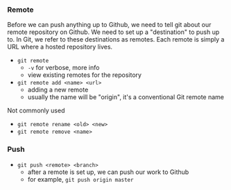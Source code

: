### Remote
Before we can push anything up to Github, we need to tell git about our remote repository on Github. We need to set up a "destination" to push up to.
In Git, we refer to these destinations as remotes. Each remote is simply a URL where a hosted repository lives.
- `git remote`
    - `-v` for verbose, more info
    - view existing remotes for the repository
- `git remote add <name> <url>`
    - adding a new remote
    - usually the name will be "origin", it's a conventional Git remote name

Not commonly used
- `git remote rename <old> <new>`
- `git remote remove <name>`


### Push
- `git push <remote> <branch>`
    - after a remote is set up, we can push our work to Github
    - for example, `git push origin master`